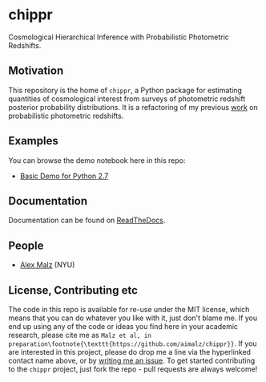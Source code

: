 # chippr

Cosmological Hierarchical Inference with Probabilistic Photometric Redshifts.

## Motivation

This repository is the home of `chippr`, a Python package for estimating quantities of cosmological interest from surveys of photometric redshift posterior probability distributions.  It is a refactoring of my previous [work](https://github.com/aimalz/prob-z) on probabilistic photometric redshifts.

## Examples

You can browse the demo notebook here in this repo:

* [Basic  Demo for Python 2.7](http://htmlpreview.github.io/?https://github.com/aimalz/chippr/blob/master/docs/notebooks/demo2.html)

## Documentation

Documentation can be found on [ReadTheDocs](http://chippr.readthedocs.io/en/master/).

## People

* [Alex Malz](https://github.com/aimalz/qp/issues/new?body=@aimalz) (NYU)

## License, Contributing etc

The code in this repo is available for re-use under the MIT license, which means that you can do whatever you like with it, just don't blame me. If you end up using any of the code or ideas you find here in your academic research, please cite me as `Malz et al, in preparation\footnote{\texttt{https://github.com/aimalz/chippr}}`. If you are interested in this project, please do drop me a line via the hyperlinked contact name above, or by [writing me an issue](https://github.com/aimalz/chippr/issues/new). To get started contributing to the `chippr` project, just fork the repo - pull requests are always welcome!
